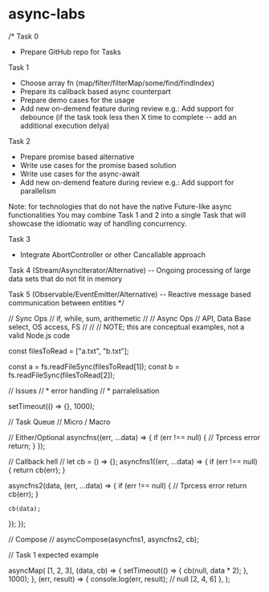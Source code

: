 # async-labs

/*
  Task 0
  * Prepare GitHub repo for Tasks

  Task 1
  * Choose array fn (map/filter/filterMap/some/find/findIndex)
  * Prepare its callback based async counterpart
  * Prepare demo cases for the usage
  * Add new on-demend feature during review
    e.g.: Add support for debounce (if the task took less then X time to
    complete -- add an additional execution delya)

  Task 2
  * Prepare promise based alternative
  * Write use cases for the promise based solution
  * Write use cases for the async-await
  * Add new on-demend feature during review
    e.g.: Add support for parallelism

  Note: for technologies that do not have the native Future-like async functionalities
  You may combine Task 1 and 2 into a single Task that will showcase the idiomatic way of handling concurrency.

  Task 3
  * Integrate AbortController or other Cancallable approach

  Task 4 (Stream/AsyncIterator/Alternative) -- Ongoing processing of large data sets that do not fit in memory

  Task 5 (Observable/EventEmitter/Alternative) -- Reactive message based communication between entities
*/

// Sync Ops
// if, while, sum, arithemetic
//
// Async Ops
// API, Data Base select, OS access, FS
//
//
// NOTE; this are conceptual examples, not a valid Node.js code

const filesToRead = ["a.txt", "b.txt"];

const a = fs.readFileSync(filesToRead[1]);
const b = fs.readFileSync(filesToRead[2]);

// Issues
// * error handling
// * parralelisation

setTimeout(() => {}, 1000);

// Task Queue
// Micro / Macro

// Either/Optional
asyncfns((err, ...data) => {
  if (err !== null) {
    // Tprcess error
    return;
  }
});

// Callback hell
//
let cb = () => {};
asyncfns1((err, ...data) => {
  if (err !== null) {
    return cb(err);
  }

  asyncfns2(data, (err, ...data) => {
    if (err !== null) {
      // Tprcess error
      return cb(err);
    }

    cb(data);
  });
});

// Compose
//
asyncCompose(asyncfns1, asyncfns2, cb);

// Task 1 expected example

asyncMap(
  [1, 2, 3],
  (data, cb) => {
    setTimeout(() => {
      cb(null, data * 2);
    }, 1000);
  },
  (err, result) => {
    console.log(err, result); // null [2, 4, 6]
  },
);
